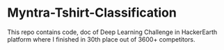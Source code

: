 # Myntra-Tshirt-Classification
This repo contains code, doc of Deep Learning Challenge in HackerEarth platform where I finished in 30th place out of 3600+ competitors.
